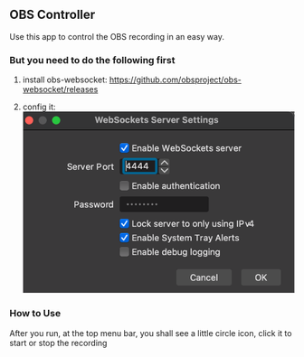 ## OBS Controller

Use this app to control the OBS recording in an easy way.

### But you need to do the following first
1. install obs-websocket: https://github.com/obsproject/obs-websocket/releases

2. config it:
![](config.png)

### How to Use
After you run, at the top menu bar, you shall see a little circle icon, click it to start or stop the recording